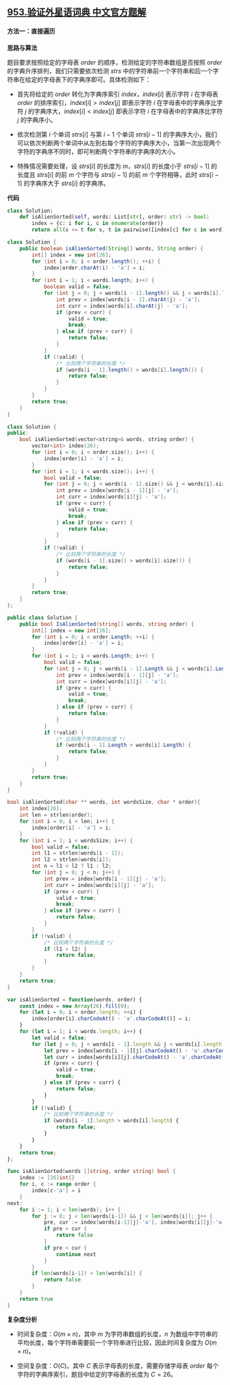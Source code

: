 ## [953.验证外星语词典 中文官方题解](https://leetcode.cn/problems/verifying-an-alien-dictionary/solutions/100000/yan-zheng-wai-xing-yu-ci-dian-by-leetcod-jew7)

#### 方法一：直接遍历

**思路与算法**

题目要求按照给定的字母表 $\textit{order}$ 的顺序，检测给定的字符串数组是否按照 $\textit{order}$ 的字典升序排列，我们只需要依次检测 $\textit{strs}$ 中的字符串前一个字符串和后一个字符串在给定的字母表下的字典序即可。具体检测如下：

+ 首先将给定的 $\textit{order}$ 转化为字典序索引 $\textit{index}$，$\textit{index}[i]$ 表示字符 $i$ 在字母表 $\textit{order}$ 的排序索引，$\textit{index}[i] > \textit{index}[j]$ 即表示字符 $i$ 在字母表中的字典序比字符 $j$ 的字典序大，$\textit{index}[i] < \textit{index}[j]$ 即表示字符 $i$ 在字母表中的字典序比字符 $j$ 的字典序小。

+ 依次检测第 $i$ 个单词 $\textit{strs}[i]$ 与第 $i-1$ 个单词 $\textit{strs}[i-1]$ 的字典序大小，我们可以依次判断两个单词中从左到右每个字符的字典序大小，当第一次出现两个字符的字典序不同时，即可判断两个字符串的字典序的大小。

+ 特殊情况需要处理，设 $\textit{strs}[i]$ 的长度为 $m$，$\textit{strs}[i]$ 的长度小于 $\textit{strs}[i-1]$ 的长度且 $\textit{strs}[i]$ 的前 $m$ 个字符与 $\textit{strs}[i-1]$ 的前 $m$ 个字符相等，此时 $\textit{strs}[i-1]$ 的字典序大于 $\textit{strs}[i]$ 的字典序。

**代码**

```Python [sol1-Python3]
class Solution:
    def isAlienSorted(self, words: List[str], order: str) -> bool:
        index = {c: i for i, c in enumerate(order)}
        return all(s <= t for s, t in pairwise([index[c] for c in word] for word in words))
```

```Java [sol1-Java]
class Solution {
    public boolean isAlienSorted(String[] words, String order) {
        int[] index = new int[26];
        for (int i = 0; i < order.length(); ++i) {
            index[order.charAt(i) - 'a'] = i;
        }
        for (int i = 1; i < words.length; i++) {
            boolean valid = false;
            for (int j = 0; j < words[i - 1].length() && j < words[i].length(); j++) {
                int prev = index[words[i - 1].charAt(j) - 'a'];
                int curr = index[words[i].charAt(j) - 'a'];
                if (prev < curr) {
                    valid = true;
                    break;
                } else if (prev > curr) {
                    return false;
                }
            }
            if (!valid) {
                /* 比较两个字符串的长度 */
                if (words[i - 1].length() > words[i].length()) {
                    return false;
                }
            }
        }
        return true;
    }
}
```

```C++ [sol1-C++]
class Solution {
public:
    bool isAlienSorted(vector<string>& words, string order) {
        vector<int> index(26);
        for (int i = 0; i < order.size(); i++) {
            index[order[i] - 'a'] = i;
        }
        for (int i = 1; i < words.size(); i++) {
            bool valid = false;
            for (int j = 0; j < words[i - 1].size() && j < words[i].size(); j++) {
                int prev = index[words[i - 1][j] - 'a'];
                int curr = index[words[i][j] - 'a'];
                if (prev < curr) {
                    valid = true;
                    break;
                } else if (prev > curr) {
                    return false;
                }
            }
            if (!valid) {
                /* 比较两个字符串的长度 */
                if (words[i - 1].size() > words[i].size()) {
                    return false;
                }
            }
        }
        return true;
    }
};
```

```C# [sol1-C#]
public class Solution {
    public bool IsAlienSorted(string[] words, string order) {
        int[] index = new int[26];
        for (int i = 0; i < order.Length; ++i) {
            index[order[i] - 'a'] = i;
        }
        for (int i = 1; i < words.Length; i++) {
            bool valid = false;
            for (int j = 0; j < words[i - 1].Length && j < words[i].Length; j++) {
                int prev = index[words[i - 1][j] - 'a'];
                int curr = index[words[i][j] - 'a'];
                if (prev < curr) {
                    valid = true;
                    break;
                } else if (prev > curr) {
                    return false;
                }
            }
            if (!valid) {
                /* 比较两个字符串的长度 */
                if (words[i - 1].Length > words[i].Length) {
                    return false;
                }
            }
        }
        return true;
    }
}
```

```C [sol1-C]
bool isAlienSorted(char ** words, int wordsSize, char * order){
    int index[26];
    int len = strlen(order);
    for (int i = 0; i < len; i++) {
        index[order[i] - 'a'] = i;
    }
    for (int i = 1; i < wordsSize; i++) {
        bool valid = false;
        int l1 = strlen(words[i - 1]);
        int l2 = strlen(words[i]);
        int n = l1 < l2 ? l1 : l2;
        for (int j = 0; j < n; j++) {
            int prev = index[words[i - 1][j] - 'a'];
            int curr = index[words[i][j] - 'a'];
            if (prev < curr) {
                valid = true;
                break;
            } else if (prev > curr) {
                return false;
            }
        }
        if (!valid) {
            /* 比较两个字符串的长度 */
            if (l1 > l2) {
                return false;
            }
        }
    }
    return true;
}
```

```JavaScript [sol1-JavaScript]
var isAlienSorted = function(words, order) {
    const index = new Array(26).fill(0);
    for (let i = 0; i < order.length; ++i) {
        index[order[i].charCodeAt() - 'a'.charCodeAt()] = i;
    }
    for (let i = 1; i < words.length; i++) {
        let valid = false;
        for (let j = 0; j < words[i - 1].length && j < words[i].length; j++) {
            let prev = index[words[i - 1][j].charCodeAt() - 'a'.charCodeAt()];
            let curr = index[words[i][j].charCodeAt() - 'a'.charCodeAt()];
            if (prev < curr) {
                valid = true;
                break;
            } else if (prev > curr) {
                return false;
            }
        }
        if (!valid) {
            /* 比较两个字符串的长度 */
            if (words[i - 1].length > words[i].length) {
                return false;
            }
        }
    }
    return true;
};
```

```go [sol1-Golang]
func isAlienSorted(words []string, order string) bool {
    index := [26]int{}
    for i, c := range order {
        index[c-'a'] = i
    }
next:
    for i := 1; i < len(words); i++ {
        for j := 0; j < len(words[i-1]) && j < len(words[i]); j++ {
            pre, cur := index[words[i-1][j]-'a'], index[words[i][j]-'a']
            if pre > cur {
                return false
            }
            if pre < cur {
                continue next
            }
        }
        if len(words[i-1]) > len(words[i]) {
            return false
        }
    }
    return true
}
```

**复杂度分析**

- 时间复杂度：$O(m \times n)$，其中 $m$ 为字符串数组的长度，$n$ 为数组中字符串的平均长度，每个字符串需要前一个字符串进行比较，因此时间复杂度为 $O(m \times n)$。

- 空间复杂度：$O(C)$。其中 $C$ 表示字母表的长度，需要存储字母表 $\textit{order}$ 每个字符的字典序索引，题目中给定的字母表的长度为 $C = 26$。